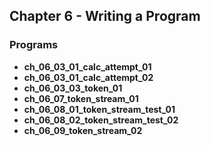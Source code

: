 ## Chapter 6 - Writing a Program

### Programs
* **ch_06_03_01_calc_attempt_01**
* **ch_06_03_01_calc_attempt_02**
* **ch_06_03_03_token_01**
* **ch_06_07_token_stream_01**
* **ch_06_08_01_token_stream_test_01**
* **ch_06_08_02_token_stream_test_02**
* **ch_06_09_token_stream_02** 

